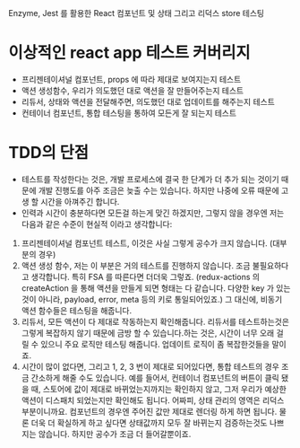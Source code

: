 Enzyme, Jest 를 활용한 React 컴포넌트 및 상태 그리고 리덕스 store 테스팅

# 이상적인 react app 테스트 커버리지

- 프리젠테이셔널 컴포넌트, props 에 따라 제대로 보여지는지 테스트
- 액션 생성함수, 우리가 의도했던 대로 액션을 잘 만들어주는지 테스트
- 리듀서, 상태와 액션을 전달해주면, 의도했던 대로 업데이트를 해주는지 테스트
- 컨테이너 컴포넌트, 통합 테스팅을 통하여 모든게 잘 되는지 테스트

# TDD의 단점

- 테스트를 작성한다는 것은, 개발 프로세스에 결국 한 단계가 더 추가 되는 것이기 때문에 개발 진행도를 아주 조금은 늦출 수는 있습니다. 하지만 나중에 오류 때문에 고생 할 시간을 아껴주긴 합니다.
- 인력과 시간이 충분하다면 모든걸 하는게 맞긴 하겠지만, 그렇지 않을 경우엔 저는 다음과 같은 수준이 현실적 이라고 생각합니다:

1. 프리젠테이셔널 컴포넌트 테스트, 이것은 사실 그렇게 공수가 크지 않습니다. (대부분의 경우)
2. 액션 생성 함수, 저는 이 부분은 거의 테스트를 진행하지 않습니다. 조금 불필요하다고 생각합니다. 특히 FSA 를 따른다면 더더욱 그렇죠. (redux-actions 의 createAction 을 통해 액션을 만들게 되면 형태는 다 같습니다. 다양한 key 가 있는 것이 아니라, payload, error, meta 등의 키로 통일되어있죠.) 그 대신에, 비동기 액션 함수들은 테스팅을 해줍니다.
3. 리듀서, 모든 액션이 다 제대로 작동하는지 확인해줍니다. 리듀서를 테스트하는것은 그렇게 복잡하지 않기 때문에 금방 할 수 있습니다.하는 것은, 시간이 너무 오래 걸릴 수 있으니 주요 로직만 테스팅 해줍니다. 업데이트 로직이 좀 복잡한것들을 말이죠.
4. 시간이 많이 없다면, 그리고 1, 2, 3 번이 제대로 되어있다면, 통합 테스트의 경우 조금 간소하게 해줄 수도 있습니다. 예를 들어서, 컨테이너 컴포넌트의 버튼이 클릭 됐을 때, 스토어에 값이 제대로 바뀌었는지까지는 확인하지 않고, 그저 우리가 예상한 액션이 디스패치 되었는지만 확인해도 됩니다. 어짜피, 상태 관리의 영역은 리덕스 부분이니까요. 컴포넌트의 경우엔 주어진 값만 제대로 렌더링 하게 하면 됩니다. 물론 더욱 더 확실하게 하고 싶다면 상태값까지 모두 잘 바뀌는지 검증하는것도 나쁘지는 않습니다. 하지만 공수가 조금 더 들어갈뿐이죠.
